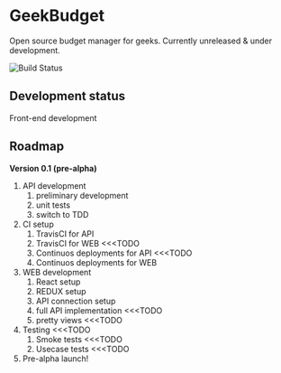 # GeekBudget
Open source budget manager for geeks. Currently unreleased & under development.

![Build Status](https://travis-ci.org/minajevs/GeekBudget.svg?branch=master)

## Development status
Front-end development

## Roadmap

**Version 0.1 (pre-alpha)**
1) API development
    1) preliminary development
    2) unit tests
    3) switch to TDD
2) CI setup
    1) TravisCI for API
    2) TravisCI for WEB <<<TODO
    3) Continuos deployments for API <<<TODO
    3) Continuos deployments for WEB
3) WEB development
    1) React setup
    2) REDUX setup
    3) API connection setup
    4) full API implementation <<<TODO
    5) pretty views <<<TODO
4) Testing <<<TODO
    1) Smoke tests <<<TODO
    2) Usecase tests <<<TODO
5) Pre-alpha launch!
